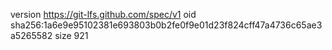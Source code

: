 version https://git-lfs.github.com/spec/v1
oid sha256:1a6e9e95102381e693803b0b2fe0f9e01d23f824cff47a4736c65ae3a5265582
size 921
